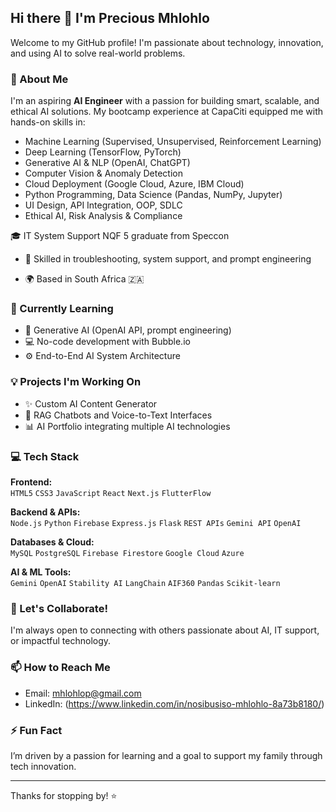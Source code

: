 ## Hi there 👋 I'm Precious Mhlohlo

Welcome to my GitHub profile! I'm passionate about technology, innovation, and using AI to solve real-world problems.

### 🚀 About Me
I'm an aspiring **AI Engineer** with a passion for building smart, scalable, and ethical AI solutions. My bootcamp experience at CapaCiti equipped me with hands-on skills in:
- Machine Learning (Supervised, Unsupervised, Reinforcement Learning)
- Deep Learning (TensorFlow, PyTorch)
- Generative AI & NLP (OpenAI, ChatGPT)
- Computer Vision & Anomaly Detection
- Cloud Deployment (Google Cloud, Azure, IBM Cloud)
- Python Programming, Data Science (Pandas, NumPy, Jupyter)
- UI Design, API Integration, OOP, SDLC
- Ethical AI, Risk Analysis & Compliance
 
🎓 IT System Support NQF 5 graduate from Speccon
- 🔧 Skilled in troubleshooting, system support, and prompt engineering

- 🌍 Based in South Africa 🇿🇦

### 🌱 Currently Learning
- 🧠 Generative AI (OpenAI API, prompt engineering)
- 💻 No-code development with Bubble.io
- ⚙️ End-to-End AI System Architecture

### 💡 Projects I'm Working On
- ✨ Custom AI Content Generator
- 🤖 RAG Chatbots and Voice-to-Text Interfaces
- 📊 AI Portfolio integrating multiple AI technologies

### 💻 Tech Stack
 
**Frontend:**  
`HTML5` `CSS3` `JavaScript` `React` `Next.js` `FlutterFlow`  
 
**Backend & APIs:**  
`Node.js` `Python` `Firebase` `Express.js` `Flask` `REST APIs` `Gemini API` `OpenAI`  
 
**Databases & Cloud:**  
`MySQL` `PostgreSQL` `Firebase Firestore` `Google Cloud` `Azure`  
 
**AI & ML Tools:**  
`Gemini` `OpenAI` `Stability AI` `LangChain` `AIF360` `Pandas` `Scikit-learn`  

### 🤝 Let's Collaborate!
I'm always open to connecting with others passionate about AI, IT support, or impactful technology.

### 📫 How to Reach Me
- Email: mhlohlop@gmail.com
- LinkedIn: (https://www.linkedin.com/in/nosibusiso-mhlohlo-8a73b8180/)

### ⚡ Fun Fact
I’m driven by a passion for learning and a goal to support my family through tech innovation.

---

Thanks for stopping by! ⭐


